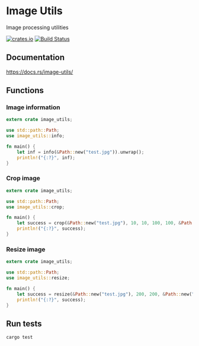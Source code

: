 # Image Utils

Image processing utilities

[![crates.io](https://img.shields.io/crates/v/image-utils.svg)](https://crates.io/crates/image-utils)
[![Build Status](https://travis-ci.org/embali/image-utils.svg?branch=master)](https://travis-ci.org/embali/image-utils)


## Documentation

https://docs.rs/image-utils/


## Functions

### Image information

```rust
extern crate image_utils;

use std::path::Path;
use image_utils::info;

fn main() {
    let inf = info(&Path::new("test.jpg")).unwrap();
    println!("{:?}", inf);
}
```

### Crop image

```rust
extern crate image_utils;

use std::path::Path;
use image_utils::crop;

fn main() {
    let success = crop(&Path::new("test.jpg"), 10, 10, 100, 100, &Path::new("cropped.jpg")).unwrap();
    println!("{:?}", success);
}
```

### Resize image

```rust
extern crate image_utils;

use std::path::Path;
use image_utils::resize;

fn main() {
    let success = resize(&Path::new("test.jpg"), 200, 200, &Path::new("resized.jpg")).unwrap();
    println!("{:?}", success);
}
```


## Run tests

```bash
cargo test
```
